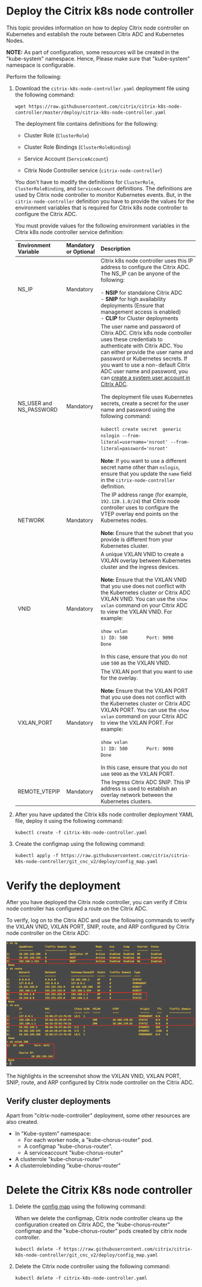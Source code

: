 # Deploy the Citrix k8s node controller

  This topic provides information on how to deploy Citrix node controller on Kubernetes and establish the route between Citrix ADC and Kubernetes Nodes.

**NOTE:** As part of configuration, some resources will be created in the "kube-system" namespace. Hence, Please make sure that "kube-system" namespace is configurable.

Perform the following:

1.  Download the `citrix-k8s-node-controller.yaml` deployment file using the following command:

    ```
	wget https://raw.githubusercontent.com/citrix/citrix-k8s-node-controller/master/deploy/citrix-k8s-node-controller.yaml
    ```

    The deployment file contains definitions for the following:

    -  Cluster Role (`ClusterRole`)

    -  Cluster Role Bindings (`ClusterRoleBinding`)

    -  Service Account (`ServiceAccount`)

    -  Citrix Node Controller service (`citrix-node-controller`)

    You don't have to modify the definitions for `ClusterRole`, `ClusterRoleBinding`, and `ServiceAccount` definitions. The definitions are used by Citrix node controller to monitor Kubernetes events. But, in the `citrix-node-controller` definition you have to provide the values for the environment variables that is required for Citrix k8s node controller to configure the Citrix ADC.

    You must provide values for the following environment variables in the Citrix k8s node controller service definition:

    | Environment Variable | Mandatory or Optional | Description |
    | -------------------- | --------------------- | ----------- |
    | NS_IP | Mandatory | Citrix k8s node controller uses this IP address to configure the Citrix ADC. The NS_IP can be anyone of the following: </br></br> - **NSIP** for standalone Citrix ADC </br>- **SNIP** for high availability deployments (Ensure that management access is enabled) </br> - **CLIP** for Cluster deployments |
    | NS_USER and NS_PASSWORD | Mandatory | The user name and password of Citrix ADC. Citrix k8s node controller uses these credentials to authenticate with Citrix ADC. You can either provide the user name and password or Kubernetes secrets. If you want to use a non-default Citrix ADC user name and password, you can [create a system user account in Citrix ADC](https://developer-docs.citrix.com/projects/citrix-k8s-ingress-controller/en/latest/deploy/deploy-cic-yaml/#create-system-user-account-for-citrix-ingress-controller-in-citrix-adc). </br></br> The deployment file uses Kubernetes secrets, create a secret for the user name and password using the following command: </br></br> `kubectl create secret  generic nslogin --from-literal=username='nsroot' --from-literal=password='nsroot'` </br></br> **Note**: If you want to use a different secret name other than `nslogin`, ensure that you update the `name` field in the `citrix-node-controller` definition. |
    | NETWORK | Mandatory | The IP address range (for example, `192.128.1.0/24`) that Citrix node controller uses to configure the VTEP overlay end points on the Kubernetes nodes. </br></br> **Note:** Ensure that the subnet that you provide is different from your Kubernetes cluster.|
    | VNID | Mandatory | A unique VXLAN VNID to create a VXLAN overlay between Kubernetes cluster and the ingress devices. </br></br>**Note:** Ensure that the VXLAN VNID that you use does not conflict with the Kubernetes cluster or Citrix ADC VXLAN VNID. You can use the `show vxlan` command on your Citrix ADC to view the VXLAN VNID. For example: </br></br> `show vxlan` </br>`1) ID: 500       Port: 9090`</br>`Done` </br> </br>In this case, ensure that you do not use `500` as the VXLAN VNID.|
    | VXLAN_PORT | Mandatory | The VXLAN port that you want to use for the overlay. </br></br>**Note:** Ensure that the VXLAN PORT that you use does not conflict with the Kubernetes cluster or Citrix ADC VXLAN PORT. You can use the `show vxlan` command on your Citrix ADC to view the VXLAN PORT. For example: </br></br> `show vxlan` </br>`1) ID: 500       Port: 9090`</br>`Done` </br> </br>In this case, ensure that you do not use `9090` as the VXLAN PORT.|
    | REMOTE_VTEPIP | Mandatory | The Ingress Citrix ADC SNIP. This IP address is used to establish an overlay network between the Kubernetes clusters.|

1.  After you have updated the Citrix k8s node controller deployment YAML file, deploy it using the following command:

        kubectl create -f citrix-k8s-node-controller.yaml

1.  Create the configmap using the following command:

        kubectl apply -f https://raw.githubusercontent.com/citrix/citrix-k8s-node-controller/git_cnc_v2/deploy/config_map.yaml


# Verify the deployment

After you have deployed the Citrix node controller, you can verify if Citrix node controller has configured a route on the Citrix ADC. 

To verify, log on to the Citrix ADC and use the following commands to verify the VXLAN VNID, VXLAN PORT, SNIP, route, and ARP configured by Citrix node controller  on the Citrix ADC:

![Verification](../images/verify.png)

The highlights in the screenshot show the VXLAN VNID, VXLAN PORT, SNIP, route, and ARP configured by Citrix node controller on the Citrix ADC.

## Verify cluster deployments

Apart from "citrix-node-controller" deployment, some other resources are also created.

- In "Kube-system" namespace:
    - For each worker node, a "kube-chorus-router" pod.
    - A configmap "kube-chorus-router".
    - A serviceaccount "kube-chorus-router"
- A clusterrole "kube-chorus-router"
- A clusterrolebinding "kube-chorus-router"

# Delete the Citrix K8s node controller 

1.  Delete the [config map](config_map.yaml) using the following command:

	When we delete the configmap, Citrix node controller cleans up the configuration created on Citrix ADC, the "kube-chorus-router" configmap and the "kube-chorus-router" pods created by citrix node controller.

        kubectl delete -f https://raw.githubusercontent.com/citrix/citrix-k8s-node-controller/git_cnc_v2/deploy/config_map.yaml


1.  Delete the Citrix node controller using the following command:

        kubectl delete -f citrix-k8s-node-controller.yaml
